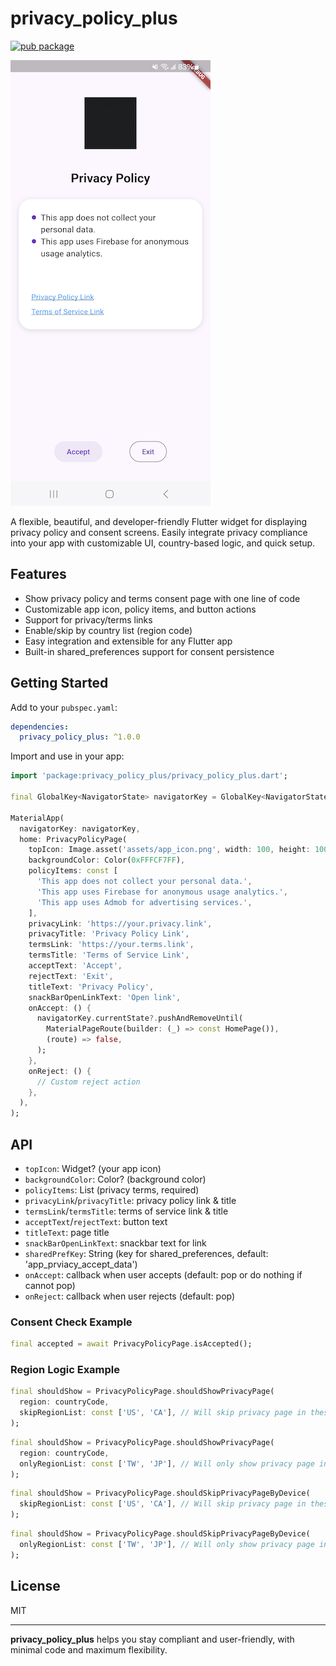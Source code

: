 # privacy_policy_plus

[![pub package](https://img.shields.io/pub/v/privacy_policy_plus.svg)](https://pub.dev/packages/privacy_policy_plus)

[![Demo](https://raw.githubusercontent.com/changyy/privacy_policy_plus_dart/main/example/assets/screenshot320.png)](https://pub.dev/packages/privacy_policy_plus)

A flexible, beautiful, and developer-friendly Flutter widget for displaying privacy policy and consent screens. Easily integrate privacy compliance into your app with customizable UI, country-based logic, and quick setup.

## Features
- Show privacy policy and terms consent page with one line of code
- Customizable app icon, policy items, and button actions
- Support for privacy/terms links
- Enable/skip by country list (region code)
- Easy integration and extensible for any Flutter app
- Built-in shared_preferences support for consent persistence

## Getting Started

Add to your `pubspec.yaml`:

```yaml
dependencies:
  privacy_policy_plus: ^1.0.0
```

Import and use in your app:

```dart
import 'package:privacy_policy_plus/privacy_policy_plus.dart';

final GlobalKey<NavigatorState> navigatorKey = GlobalKey<NavigatorState>();

MaterialApp(
  navigatorKey: navigatorKey,
  home: PrivacyPolicyPage(
    topIcon: Image.asset('assets/app_icon.png', width: 100, height: 100),
    backgroundColor: Color(0xFFFCF7FF),
    policyItems: const [
      'This app does not collect your personal data.',
      'This app uses Firebase for anonymous usage analytics.',
      'This app uses Admob for advertising services.',
    ],
    privacyLink: 'https://your.privacy.link',
    privacyTitle: 'Privacy Policy Link',
    termsLink: 'https://your.terms.link',
    termsTitle: 'Terms of Service Link',
    acceptText: 'Accept',
    rejectText: 'Exit',
    titleText: 'Privacy Policy',
    snackBarOpenLinkText: 'Open link',
    onAccept: () {
      navigatorKey.currentState?.pushAndRemoveUntil(
        MaterialPageRoute(builder: (_) => const HomePage()),
        (route) => false,
      );
    },
    onReject: () {
      // Custom reject action
    },
  ),
);
```

## API
- `topIcon`: Widget? (your app icon)
- `backgroundColor`: Color? (background color)
- `policyItems`: List<String> (privacy terms, required)
- `privacyLink`/`privacyTitle`: privacy policy link & title
- `termsLink`/`termsTitle`: terms of service link & title
- `acceptText`/`rejectText`: button text
- `titleText`: page title
- `snackBarOpenLinkText`: snackbar text for link
- `sharedPrefKey`: String (key for shared_preferences, default: 'app_prviacy_accept_data')
- `onAccept`: callback when user accepts (default: pop or do nothing if cannot pop)
- `onReject`: callback when user rejects (default: pop)

### Consent Check Example

```dart
final accepted = await PrivacyPolicyPage.isAccepted();
```

### Region Logic Example

```dart
final shouldShow = PrivacyPolicyPage.shouldShowPrivacyPage(
  region: countryCode,
  skipRegionList: const ['US', 'CA'], // Will skip privacy page in these regions
);
```

```dart
final shouldShow = PrivacyPolicyPage.shouldShowPrivacyPage(
  region: countryCode,
  onlyRegionList: const ['TW', 'JP'], // Will only show privacy page in these regions
);
```

```dart
final shouldShow = PrivacyPolicyPage.shouldSkipPrivacyPageByDevice(
  skipRegionList: const ['US', 'CA'], // Will skip privacy page in these regions
);
```

```dart
final shouldShow = PrivacyPolicyPage.shouldSkipPrivacyPageByDevice(
  onlyRegionList: const ['TW', 'JP'], // Will only show privacy page in these regions
);
```

## License
MIT

---

**privacy_policy_plus** helps you stay compliant and user-friendly, with minimal code and maximum flexibility.

